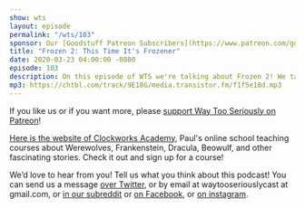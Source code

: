 ```yaml
---
show: wts
layout: episode
permalink: "/wts/103"
sponsor: Our [Goodstuff Patreon Subscribers](https://www.patreon.com/goodstuff "Goodstuff on Patreon") and listeners just like you! Support your favorite podcasts directly to get exclusive unedited episodes and more.
title: "Frozen 2: This Time It's Frozener"
date: 2020-03-23 04:00:00 -0800
episode: 103
description: On this episode of WTS we're talking about Frozen 2! We talk about women-led movies, queer-baiting, and the future of colonialism.
mp3: https://chtbl.com/track/9E18G/media.transistor.fm/f1f5e18d.mp3
---
```


If you like us or if you want more, please [support Way Too Seriously on Patreon](https://www.patreon.com/clockworkscast)!

[Here is the website of Clockworks Academy](https://clockworksacademy.com/), Paul's online school teaching courses about Werewolves, Frankenstein, Dracula, Beowulf, and other fascinating stories. Check it out and sign up for a course!

We’d love to hear from you! Tell us what you think about this podcast! You can send us a message [over Twitter](http://www.twitter.com/wtscast), or by email at waytooseriouslycast at gmail.com, or [in our subreddit](https://www.reddit.com/r/Goodstuff_fm/) or [on Facebook](http://www.facebook.com/wtscast), or [on instagram](https://www.instagram.com/waytooseriously/).